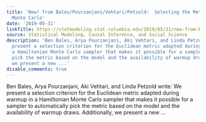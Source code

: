 ```yaml
---
title: 'New! from Bales/Pourzanjani/Vehtari/Petzold:  Selecting the Metric in Hamiltonian
  Monte Carlo'
date: '2019-05-31'
linkTitle: https://statmodeling.stat.columbia.edu/2019/05/31/new-from-bales-pourzanjani-vehtari-petzold-selecting-the-metric-in-hamiltonian-monte-carlo/
source: Statistical Modeling, Causal Inference, and Social Science
description: 'Ben Bales, Arya Pourzanjani, Aki Vehtari, and Linda Petzold write: We
  present a selection criterion for the Euclidean metric adapted during warmup in
  a Hamiltonian Monte Carlo sampler that makes it possible for a sampler to automatically
  pick the metric based on the model and the availability of warmup draws. Additionally,
  we present a new ...'
disable_comments: true
---
```

Ben Bales, Arya Pourzanjani, Aki Vehtari, and Linda Petzold write: We present a selection criterion for the Euclidean metric adapted during warmup in a Hamiltonian Monte Carlo sampler that makes it possible for a sampler to automatically pick the metric based on the model and the availability of warmup draws. Additionally, we present a new ...
